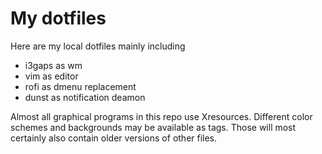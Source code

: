 # My dotfiles

Here are my local dotfiles mainly including

* i3gaps as wm
* vim as editor
* rofi as dmenu replacement
* dunst as notification deamon

Almost all graphical programs in this repo use Xresources.
Different color schemes and backgrounds may be available as tags. Those will most certainly also contain older versions of other files.
